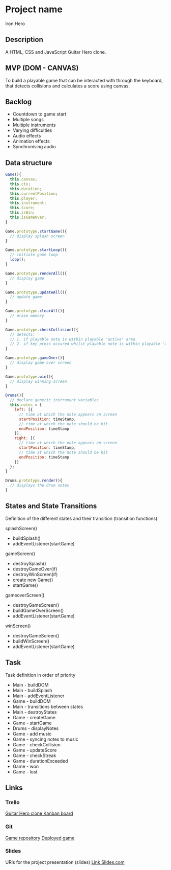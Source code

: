 # Project name
Iron Hero

## Description
A HTML, CSS and JavaScript Guitar Hero clone.


## MVP (DOM - CANVAS)
To build a playable game that can be interacted with through the keyboard, that detects collisions and calculates a score using canvas.


## Backlog
- Countdown to game start
- Multiple songs
- Multiple instruments
- Varying difficulties
- Audio effects
- Animation effects
- Synchronising audio


## Data structure
```javascript
Game(){
  this.canvas;
  this.ctx;
  this.duration;
  this.currentPosition;
  this.player;
  this.instrument;
  this.score;
  this.isWin;
  this.isGameOver;
}

Game.prototype.startGame(){
  // display splash screen
}

Game.prototype.startLoop(){
  // initiate game loop
  loop();
}

Game.prototype.renderAll(){
  // display game
}

Game.prototype.updateAll(){
  // update game
}

Game.prototype.clearAll(){
  // erase memory
}

Game.prototype.checkCollision(){
  // detects:
  // 1. if playable note is within playable 'active' area
  // 2. if key press occured whilst playable note is within playable 'active' area
}

Game.prototype.gameOver(){
  // display game over screen
}

Game.prototype.win(){
  // display winning screen
}

Drums(){
  // declare generic instrument variables
  this.notes = {
    left: [{
      // time at which the note appears on screen
      startPosition: timeStamp,
      // time at which the note should be hit
      endPosition: timeStamp
    }],
    right: [{
      // time at which the note appears on screen
      startPosition: timeStamp,
      // time at which the note should be hit
      endPosition: timeStamp
    }]
  };
}

Drums.prototype.render(){
  // displays the drum notes
}
```


## States and State Transitions
Definition of the different states and their transition (transition functions)

splashScreen()
- buildSplash()
- addEventListener(startGame)

gameScreen()
- destroySplash()
- destroyGameOver(if)
- destroyWinScreen(if)
- create new Game()
- startGame()

gameoverScreen()
- destroyGameScreen()
- buildGameOverScreen()
- addEventListener(startGame)

winScreen()
- destroyGameScreen()
- buildWinScreen()
- addEventListener(startGame)


## Task
Task definition in order of priority

- Main - buildDOM
- Main - buildSplash
- Main - addEventListener
- Game - buildDOM
- Main - transitions between states
- Main - destroyStates
- Game - createGame
- Game - startGame
- Drums - displayNotes
- Game - add music
- Game - syncing notes to music
- Game - checkCollision
- Game - updateScore
- Game - checkStreak
- Game - durationExceeded
- Game - won
- Game - lost


## Links


### Trello
[Guitar Hero clone Kanban board](https://trello.com/b/19ryU3zr)


### Git
[Game repository](https://github.com/scottmallinson/module-1-project)
[Deployed game](https://scottmallinson.github.io/module-1-project/)


### Slides
URls for the project presentation (slides)
[Link Slides.com](http://slides.com)
